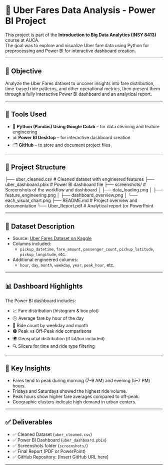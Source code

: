 # 🚕 Uber Fares Data Analysis - Power BI Project

This project is part of the **Introduction to Big Data Analytics (INSY 8413)** course at AUCA.  
The goal was to explore and visualize Uber fare data using Python for preprocessing and Power BI for interactive dashboard creation.

---

## 📌 Objective

Analyze the Uber Fares dataset to uncover insights into fare distribution, time-based ride patterns, and other operational metrics, then present them through a fully interactive Power BI dashboard and an analytical report.

---

## 🧰 Tools Used

- 🐍 **Python (Pandas) Using Google Colab** – for data cleaning and feature engineering
- 📊 **Power BI Desktop** – for interactive dashboard creation
- 🗂 **GitHub** – to store and document project files

---

## 📁 Project Structure

├── uber_cleaned.csv # Cleaned dataset with engineered features
├── uber_dashboard.pbix # Power BI dashboard file
├── screenshots/ # Screenshots of the workflow and dashboard
│ ├── data_loading.png
│ ├── feature_engineering.png
│ ├── dashboard_overview.png
│ └── each_visual_chart.png
├── README.md # Project overview and documentation
└── Uber_Report.pdf # Analytical report (or PowerPoint


---

## 🔎 Dataset Description

- Source: [Uber Fares Dataset on Kaggle](https://www.kaggle.com/datasets/yasserh/uber-fares-dataset)
- Columns included:
  - `pickup_datetime`, `fare_amount`, `passenger_count`, `pickup_latitude`, `pickup_longitude`, etc.
- Additional engineered columns:
  - `hour`, `day`, `month`, `weekday`, `year`, `peak_hour`, etc.

---

## 📊 Dashboard Highlights

The Power BI dashboard includes:
- 📈 Fare distribution (histogram & box plot)
- 🕒 Average fare by hour of the day
- 📅 Ride count by weekday and month
- 🟠 Peak vs Off-Peak ride comparisons
- 🌍 Geospatial distribution (if lat/lon included)
- 🔍 Slicers for time and ride type filtering

---

## 🧠 Key Insights

- Fares tend to peak during morning (7–9 AM) and evening (5–7 PM) hours.
- Fridays and Saturdays showed the highest ride volume.
- Peak hours show higher fare averages compared to off-peak.
- Geographic clusters indicate high demand in urban centers.

---

## ✅ Deliverables

- ✅ Cleaned Dataset (`uber_cleaned.csv`)
- ✅ Power BI Dashboard (`uber_dashboard.pbix`)
- ✅ Screenshots folder (`screenshots/`)
- ✅ Final Report (PDF or PowerPoint)
- ✅ GitHub Repository: [Insert GitHub URL here]

---

